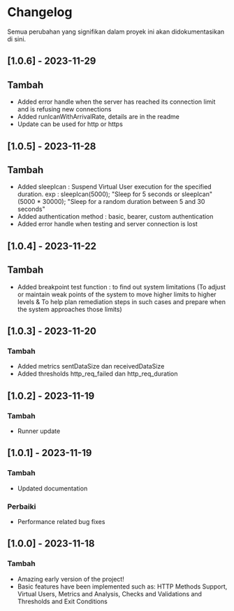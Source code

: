 # Changelog

Semua perubahan yang signifikan dalam proyek ini akan didokumentasikan di sini.

## [1.0.6] - 2023-11-29
## Tambah
- Added error handle when the server has reached its connection limit and is refusing new connections
- Added runIcanWithArrivalRate, details are in the readme
- Update can be used for http or https

## [1.0.5] - 2023-11-28
## Tambah
- Added sleepIcan : Suspend Virtual User execution for the specified duration. exp : sleepIcan(5000); "Sleep for 5 seconds or sleepIcan"(5000 * 30000); "Sleep for a random duration between 5 and 30 seconds"
- Added authentication method : basic, bearer, custom authentication
- Added error handle when testing and server connection is lost

## [1.0.4] - 2023-11-22
## Tambah
- Added breakpoint test function : to find out system limitations (To adjust or maintain weak points of the system to move higher limits to higher levels & To help plan remediation steps in such cases and prepare when the system approaches those limits)

## [1.0.3] - 2023-11-20
### Tambah
- Added metrics sentDataSize dan receivedDataSize
- Added thresholds http_req_failed dan http_req_duration

## [1.0.2] - 2023-11-19
### Tambah
- Runner update

## [1.0.1] - 2023-11-19
### Tambah
- Updated documentation

### Perbaiki
- Performance related bug fixes

## [1.0.0] - 2023-11-18
### Tambah
- Amazing early version of the project!
- Basic features have been implemented such as: HTTP Methods Support, Virtual Users, Metrics and Analysis, Checks and Validations and Thresholds and Exit Conditions

